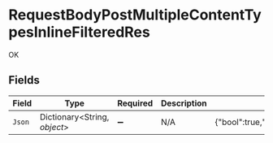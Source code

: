 # RequestBodyPostMultipleContentTypesInlineFilteredRes

OK


## Fields

| Field                                | Type                                 | Required                             | Description                          | Example                              |
| ------------------------------------ | ------------------------------------ | ------------------------------------ | ------------------------------------ | ------------------------------------ |
| `Json`                               | Dictionary<String, *object*>         | :heavy_minus_sign:                   | N/A                                  | {"bool":true,"num":1.1,"str":"test"} |